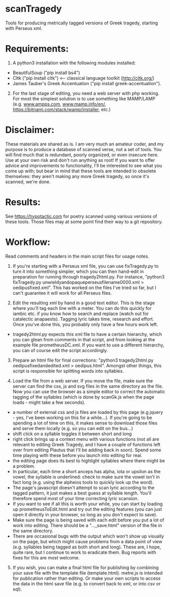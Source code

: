 # scanTragedy
Tools for producing metrically tagged versions of Greek tragedy, starting with Perseus xml.

# Requirements:
1. A python3 installation with the following modules installed:
  - BeautifulSoup ("pip install bs4")
  - Cltk ("pip install cltk") <-- classical language toolkit (http://cltk.org/)
  - James Tauber's Greek Accentuation ("pip install greek-accentuation"). 
      
  
2. For the last stage of editing, you need a web server with php working. For most the simplest solution is to use something like MAMP/LAMP (e.g. www.ampps.com, www.mamp.info/en/, https://bitnami.com/stack/wamp/installer, etc.)

# Disclaimer:
These materials are shared as is. I am very much an amateur coder, and my purpose is to produce a database of scanned verse, not a set of tools. You will find much that is redundant, poorly organized, or even insecure here. Use at your own risk and don't run anything as root! If you want to offer advice and improvements to functionality, I'll be interested to see what you come up with; but bear in mind that these tools are intended to obsolete themselves: they aren't making any more Greek tragedy, so once it's scanned, we're done.

# Results:
See https://hypotactic.com for poetry scanned using various versions of these tools. Those files may at some point find their way to a git repository.

# Workflow:
Read comments and headers in the main script files for usage notes.

1. If you're starting with a Perseus xml file, you can use fixTragedy.py to turn it into something simpler, which you can then hand-edit in preparation for running through tragedy2html.py. For instance, "python3 fixTragedy.py unwieldyandopaqueperseusfilename0000.xml > oedipusfixed.xml". This has worked on the files I've tried so far, but I can't guarantee it will work for all Perseus files.

2. Edit the resulting xml by hand in a good text editor. This is the stage where you'll tag each line with a meter. You can do this quickly for iambic etc. if you know how to search and replace (watch out for catalectic anapaests). Tagging lyric takes time, research and effort. Once you've done this, you probably only have a few hours work left.
- tragedy2html.py expects this xml file to have a certain hierarchy, which you can glean from comments in that script, and from looking at the example file prometheusDC.xml. If you want to use a different hierarchy, you can of course edit the script accordingly.

3. Prepare an html file for final corrections: "python3 tragedy2html.py oedipusfixedandedited.xml > oedipus.html". Amongst other things,  this script is responsible for splitting words into syllables.

4. Load the file from a web server. If you move the file, make sure the server can find the css, js and svg files in the same directory as the file. Now you can use the browser as a simple editor to correct the automatic tagging of the syllables (which is done by scanGk.js when the page loads - might take a few seconds).
  - a number of external css and js files are loaded by this page (e.g jquery - yes, I've been working on this for a while...). If you're going to be spending a lot of time on this, it makes sense to download those files and serve them locally (e.g. so you can edit on the bus...)
  - shift click on a syllable toggles it between short and long
  - right click brings up a context menu with various functions (not all are relevant to editing Greek Tragedy, and I have a couple of functions left over from editing Plautus that I'll be adding back in soon). Spend some time playing with these before you launch into editing for real. 
  - the editing page does its best to highlight syllables where there might be a problem.
  - In particular, each time a short anceps has alpha, iota or upsilon as the vowel, the syllable is underlined: check to make sure the vowel isn't in fact long (e.g. using the alpheios tools to quickly look up the word).
  - The page's javascript doesn't attempt to scan lyric according to the tagged pattern, it just makes a best guess at syllable length. You'll therefore spend most of your time correcting lyric scansion.
  - If you want to see if all this is worth your while, you can start by loading up prometheusToEdit.html and try out the editing features (you can just open it directly in your browser, so long as you don't expect to save).
  - Make sure the page is being saved with each edit before you put a lot of work into editing. There should be a "..._save.html" version of the file in the same directory.
  - There are occasional bugs with the output which won't show up visually on the page, but which might cause problems from a data point of view (e.g. syllables being tagged as both short and long). These are, I hope, quite rare, but I continue to work to eradicate them. Bug reports with fixes for this are most welcome.
  
5. If you wish, you can make a final html file for publishing by combining your save file with the template file (template.html). metre.js is intended for publication rather than editing. Or make your own scripts to access the data in the html save file (e.g. to convert back to xml, or into csv or sql).

